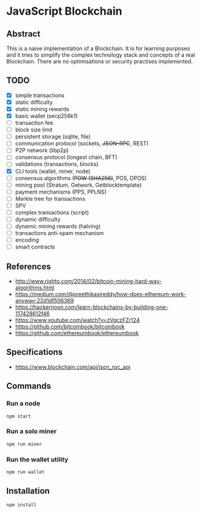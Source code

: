 # JavaScript Blockchain

## Abstract
This is a naive implementation of a Blockchain. It is for learning purposes and it tries to simplify the complex technology stack and concepts of a real Blockchain. There are no optimisations or security practises implemented.

## TODO

- [x] simple transactions
- [x] static difficulty
- [x] static mining rewards
- [x] basic wallet (secp256k1)
- [ ] transaction fee
- [ ] block size limit
- [ ] persistent storage (sqlite, file)
- [ ] communication protocol (sockets, ~~JSON-RPC~~, REST)
- [ ] P2P network (libp2p)
- [ ] consensus protocol (longest chain, BFT)
- [ ] validations (transactions, blocks)
- [x] CLI tools (wallet, miner, node)
- [ ] consensus algorithms (~~POW (SHA256)~~, POS, DPOS)
- [ ] mining pool (Stratum, Getwork, Getblocktemplate)
- [ ] payment mechanisms (PPS, PPLNS)
- [ ] Merkle tree for transactions
- [ ] SPV
- [ ] complex transactions (script)
- [ ] dynamic difficulty
- [ ] dynamic mining rewards (halving)
- [ ] transactions anti-spam mechanism
- [ ] encoding
- [ ] smart contracts

## References

* http://www.righto.com/2014/02/bitcoin-mining-hard-way-algorithms.html
* https://medium.com/@preethikasireddy/how-does-ethereum-work-anyway-22d1df506369
* https://hackernoon.com/learn-blockchains-by-building-one-117428612f46
* https://www.youtube.com/watch?v=zVqczFZr124
* https://github.com/bitcoinbook/bitcoinbook
* https://github.com/ethereumbook/ethereumbook

## Specifications

* https://www.blockchain.com/api/json_rpc_api

## Commands

### Run a node
`npm start`

### Run a solo miner
`npm run miner`

### Run the wallet utility
`npm run wallet`


## Installation
`npm install`
